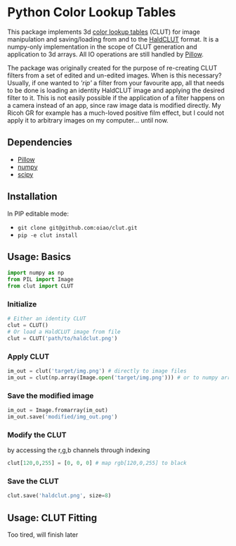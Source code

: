 # Python Color Lookup Tables
This package implements 3d [color lookup tables](https://en.wikipedia.org/wiki/3D_lookup_table)
(CLUT) for image manipulation and saving/loading from and to the
[HaldCLUT](http://www.quelsolaar.com/technology/clut.html) format.
It is a numpy-only implementation in the scope of CLUT generation and application
to 3d arrays.
All IO operations are still handled by [Pillow](https://github.com/python-pillow/Pillow).

The package was originally created for the purpose of re-creating CLUT filters from a set of edited and un-edited
images.
When is this necessary? Usually, if one wanted to _'rip'_ a filter from your favourite app,
all that needs to be done is loading an identity HaldCLUT image and applying the desired filter to it.
This is not easily possible if the application of a filter happens on a camera instead of an app, since raw image data is modified directly.
My Ricoh GR for example has a much-loved positive film effect,
but I could not apply it to arbitrary images on my computer... until now.





## Dependencies
* [Pillow](https://github.com/python-pillow/Pillow)
* [numpy](https://numpy.org/)
* [scipy](https://www.scipy.org/)

## Installation
In PIP editable mode:
* `git clone git@github.com:oiao/clut.git`
* `pip -e clut install`


## Usage: Basics
``` python
import numpy as np
from PIL import Image
from clut import CLUT
```

### Initialize
``` python
# Either an identity CLUT
clut = CLUT()
# Or load a HaldCLUT image from file
clut = CLUT('path/to/haldclut.png')
```

### Apply CLUT
``` python
im_out = clut('target/img.png') # directly to image files
im_out = clut(np.array(Image.open('target/img.png'))) # or to numpy arrays
```

### Save the modified image
``` python
im_out = Image.fromarray(im_out)
im_out.save('modified/img_out.png')
```

### Modify the CLUT
by accessing the r,g,b channels through indexing
``` python
clut[120,0,255] = [0, 0, 0] # map rgb[120,0,255] to black
```

### Save the CLUT
``` python
clut.save('haldclut.png', size=8)
```

## Usage: CLUT Fitting
Too tired, will finish later
